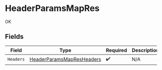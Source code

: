 # HeaderParamsMapRes

OK


## Fields

| Field                                                                             | Type                                                                              | Required                                                                          | Description                                                                       |
| --------------------------------------------------------------------------------- | --------------------------------------------------------------------------------- | --------------------------------------------------------------------------------- | --------------------------------------------------------------------------------- |
| `Headers`                                                                         | [HeaderParamsMapResHeaders](../../models/operations/headerparamsmapresheaders.md) | :heavy_check_mark:                                                                | N/A                                                                               |